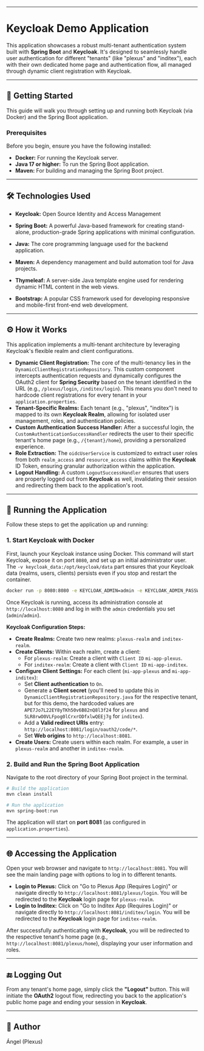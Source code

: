 -----

# Keycloak Demo Application

This application showcases a robust multi-tenant authentication system built with **Spring Boot** and **Keycloak**. It's designed to seamlessly handle user authentication for different "tenants" (like "plexus" and "inditex"), each with their own dedicated home page and authentication flow, all managed through dynamic client registration with Keycloak.

-----

## 🚀 Getting Started

This guide will walk you through setting up and running both Keycloak (via Docker) and the Spring Boot application.

### Prerequisites

Before you begin, ensure you have the following installed:

* **Docker:** For running the Keycloak server.
* **Java 17 or higher:** To run the Spring Boot application.
* **Maven:** For building and managing the Spring Boot project.

-----

## 🛠️ Technologies Used

* **Keycloak:** Open Source Identity and Access Management

  [](https://www.keycloak.org/)

* **Spring Boot:** A powerful Java-based framework for creating stand-alone, production-grade Spring applications with minimal configuration.

  [](https://spring.io/)

* **Java:** The core programming language used for the backend application.

  [](https://www.oracle.com/java/)

* **Maven:** A dependency management and build automation tool for Java projects.

  [](https://maven.apache.org/)

* **Thymeleaf:** A server-side Java template engine used for rendering dynamic HTML content in the web views.

  [](https://www.thymeleaf.org/)

* **Bootstrap:** A popular CSS framework used for developing responsive and mobile-first front-end web development.

  [](https://getbootstrap.com/)

-----

## ⚙️ How it Works

This application implements a multi-tenant architecture by leveraging Keycloak's flexible realm and client configurations.

* **Dynamic Client Registration:** The core of the multi-tenancy lies in the `DynamicClientRegistrationRepository`. This custom component intercepts authentication requests and dynamically configures the OAuth2 client for **Spring Security** based on the tenant identified in the URL (e.g., `/plexus/login`, `/inditex/login`). This means you don't need to hardcode client registrations for every tenant in your `application.properties`.
* **Tenant-Specific Realms:** Each tenant (e.g., "plexus", "inditex") is mapped to its own **Keycloak Realm**, allowing for isolated user management, roles, and authentication policies.
* **Custom Authentication Success Handler:** After a successful login, the `CustomAuthenticationSuccessHandler` redirects the user to their specific tenant's home page (e.g., `/{tenant}/home`), providing a personalized experience.
* **Role Extraction:** The `oidcUserService` is customized to extract user roles from both `realm_access` and `resource_access` claims within the **Keycloak** ID Token, ensuring granular authorization within the application.
* **Logout Handling:** A custom `LogoutSuccessHandler` ensures that users are properly logged out from **Keycloak** as well, invalidating their session and redirecting them back to the application's root.

-----

## 🚀 Running the Application

Follow these steps to get the application up and running:

### 1\. Start Keycloak with Docker

First, launch your Keycloak instance using Docker. This command will start Keycloak, expose it on port `8080`, and set up an initial administrator user. The `-v keycloak_data:/opt/keycloak/data` part ensures that your Keycloak data (realms, users, clients) persists even if you stop and restart the container.

```bash
docker run -p 8080:8080 -e KEYCLOAK_ADMIN=admin -e KEYCLOAK_ADMIN_PASSWORD=admin -v keycloak_data:/opt/keycloak/data quay.io/keycloak/keycloak:latest start-dev
```

Once Keycloak is running, access its administration console at `http://localhost:8080` and log in with the `admin` credentials you set (`admin`/`admin`).

**Keycloak Configuration Steps:**

* **Create Realms:** Create two new realms: `plexus-realm` and `inditex-realm`.
* **Create Clients:** Within each realm, create a client:
    * For `plexus-realm`: Create a client with `Client ID` `mi-app-plexus`.
    * For `inditex-realm`: Create a client with `Client ID` `mi-app-inditex`.
* **Configure Client Settings:** For each client (`mi-app-plexus` and `mi-app-inditex`):
    * Set **Client authentication** to `On`.
    * Generate a **Client secret** (you'll need to update this in `DynamicClientRegistrationRepository.java` for the respective tenant, but for this demo, the hardcoded values are `APE7Jo7L22EY8yTKh50v6B82nQ8l3f24` for `plexus` and `5LR8rwO0VLFpog0lCrxrODfxlwQEEj7g` for `inditex`).
    * Add a **Valid redirect URIs** entry: `http://localhost:8081/login/oauth2/code/*`.
    * Set **Web origins** to `http://localhost:8081`.
* **Create Users:** Create users within each realm. For example, a user in `plexus-realm` and another in `inditex-realm`.

### 2\. Build and Run the Spring Boot Application

Navigate to the root directory of your Spring Boot project in the terminal.

```bash
# Build the application
mvn clean install

# Run the application
mvn spring-boot:run
```

The application will start on **port 8081** (as configured in `application.properties`).

-----

## 🌐 Accessing the Application

Open your web browser and navigate to `http://localhost:8081`. You will see the main landing page with options to log in to different tenants.

* **Login to Plexus:** Click on "Go to Plexus App (Requires Login)" or navigate directly to `http://localhost:8081/plexus/login`. You will be redirected to the **Keycloak** login page for `plexus-realm`.
* **Login to Inditex:** Click on "Go to Inditex App (Requires Login)" or navigate directly to `http://localhost:8081/inditex/login`. You will be redirected to the **Keycloak** login page for `inditex-realm`.

After successfully authenticating with **Keycloak**, you will be redirected to the respective tenant's home page (e.g., `http://localhost:8081/plexus/home`), displaying your user information and roles.

-----

## 🔚 Logging Out

From any tenant's home page, simply click the **"Logout"** button. This will initiate the **OAuth2** logout flow, redirecting you back to the application's public home page and ending your session in **Keycloak**.

-----
## 👤 Author

Ángel (Plexus)
